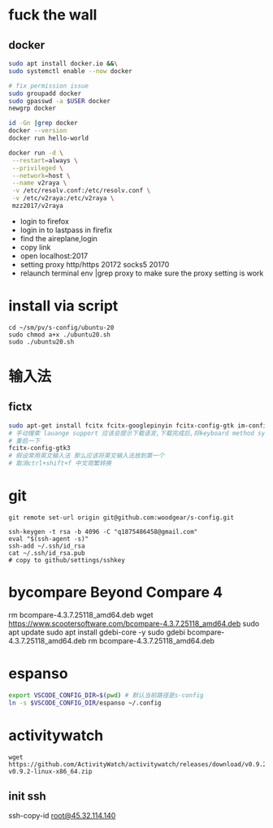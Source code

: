 # fuck the wall
## docker
```bash
sudo apt install docker.io &&\
sudo systemctl enable --now docker

# fix permission issue
sudo groupadd docker
sudo gpasswd -a $USER docker
newgrp docker

id -Gn |grep docker
docker --version
docker run hello-world 

docker run -d \
 --restart=always \
 --privileged \
 --network=host \
 --name v2raya \
 -v /etc/resolv.conf:/etc/resolv.conf \
 -v /etc/v2raya:/etc/v2raya \
 mzz2017/v2raya
```
* login to firefox
* login in to lastpass in firefix
* find the aireplane,login
* copy link
* open localhost:2017
* setting proxy http/https 20172 socks5 20170
* relaunch terminal env |grep proxy to make sure the proxy setting is work
# install via script
```
cd ~/sm/pv/s-config/ubuntu-20
sudo chmod a+x ./ubuntu20.sh
sudo ./ubuntu20.sh
```
# 输入法

## fictx
```bash
sudo apt-get install fcitx fcitx-googlepinyin fcitx-config-gtk im-config -y
# 手动搜索 lauange support 应该会提示下载语言,下载完成后,将keyboard method system 设成 fcitx
# 重启一下
fcitx-config-gtk3
# 假设常用英文输入法 那么应该将英文输入法放到第一个
# 取消ctrl+shift+f 中文简繁转换
```
# git
```
git remote set-url origin git@github.com:woodgear/s-config.git

ssh-keygen -t rsa -b 4096 -C "q1875486458@gmail.com"
eval "$(ssh-agent -s)"
ssh-add ~/.ssh/id_rsa
cat ~/.ssh/id_rsa.pub
# copy to github/settings/sshkey
```

# bycompare Beyond Compare 4
rm bcompare-4.3.7.25118_amd64.deb
wget https://www.scootersoftware.com/bcompare-4.3.7.25118_amd64.deb
sudo apt update
sudo apt install gdebi-core -y 
sudo gdebi bcompare-4.3.7.25118_amd64.deb 
rm bcompare-4.3.7.25118_amd64.deb

# espanso
```bash
export VSCODE_CONFIG_DIR=$(pwd) # 默认当前路径是s-config
ln -s $VSCODE_CONFIG_DIR/espanso ~/.config 
```
# activitywatch
```
wget https://github.com/ActivityWatch/activitywatch/releases/download/v0.9.2/activitywatch-v0.9.2-linux-x86_64.zip
```
## init ssh
ssh-copy-id root@45.32.114.140 